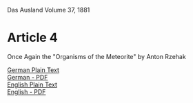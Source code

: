 Das Ausland Volume 37, 1881

# Article 4

Once Again the "Organisms of the Meteorite" by Anton Rzehak

[German Plain Text](4/full-text-german.md)  
[German - PDF](https://cdn.solaranamnesis.com/DasAusland/1881/37/4/Weiteres-über-die-Tierreste-in-Meteoriten.pdf)  
[English Plain Text](4/full-text-english.md)  
[English - PDF](https://cdn.solaranamnesis.com/DasAusland/1881/37/4/More-About-the-Animal-Remains-in-the-Meteorites.pdf)  
